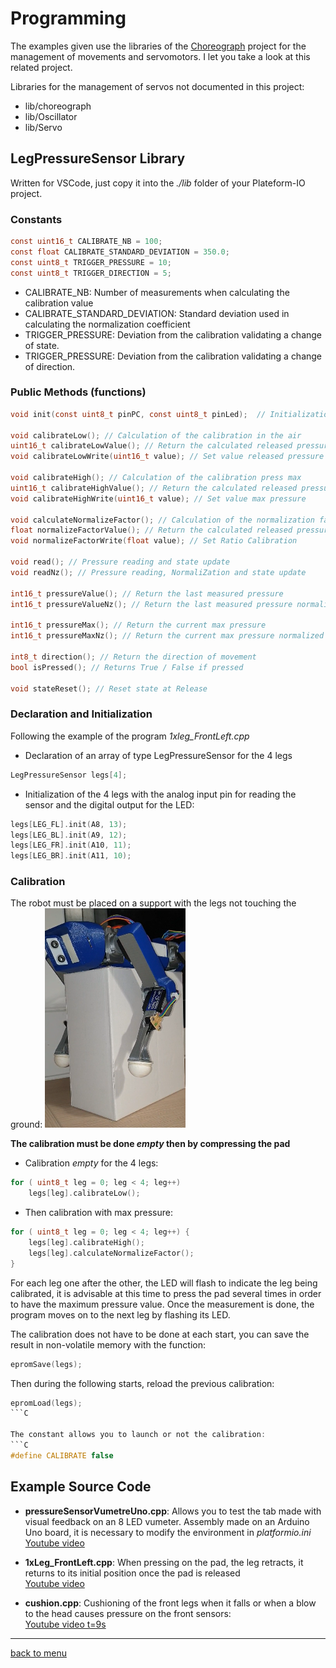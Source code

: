 # Programming
The examples given use the libraries of the [Choreograph](https://github.com/Nao974/choreograph-git) project for the management of movements and servomotors. I let you take a look at this related project.

Libraries for the management of servos not documented in this project:
- lib/choreograph
- lib/Oscillator
- lib/Servo

## LegPressureSensor Library

Written for VSCode, just copy it into the *./lib* folder of your Plateform-IO project.

### Constants

```C
const uint16_t CALIBRATE_NB = 100;
const float CALIBRATE_STANDARD_DEVIATION = 350.0;
const uint8_t TRIGGER_PRESSURE = 10;
const uint8_t TRIGGER_DIRECTION = 5;
```

- CALIBRATE_NB: Number of measurements when calculating the calibration value
- CALIBRATE_STANDARD_DEVIATION: Standard deviation used in calculating the normalization coefficient
- TRIGGER_PRESSURE: Deviation from the calibration validating a change of state.
- TRIGGER_PRESSURE: Deviation from the calibration validating a change of direction.

### Public Methods (functions)

```C
void init(const uint8_t pinPC, const uint8_t pinLed);  // Initialization
        
void calibrateLow(); // Calculation of the calibration in the air  
uint16_t calibrateLowValue(); // Return the calculated released pressure     
void calibrateLowWrite(uint16_t value); // Set value released pressure
        
void calibrateHigh(); // Calculation of the calibration press max         
uint16_t calibrateHighValue(); // Return the calculated released pressure      
void calibrateHighWrite(uint16_t value); // Set value max pressure

void calculateNormalizeFactor(); // Calculation of the normalization factor  
float normalizeFactorValue(); // Return the calculated released pressure                
void normalizeFactorWrite(float value); // Set Ratio Calibration

void read(); // Pressure reading and state update
void readNz(); // Pressure reading, NormaliZation and state update

int16_t pressureValue(); // Return the last measured pressure      
int16_t pressureValueNz(); // Return the last measured pressure normalized

int16_t pressureMax(); // Return the current max pressure
int16_t pressureMaxNz(); // Return the current max pressure normalized

int8_t direction(); // Return the direction of movement      
bool isPressed(); // Returns True / False if pressed

void stateReset(); // Reset state at Release
```

### Declaration and Initialization
Following the example of the program *1xleg_FrontLeft.cpp*

- Declaration of an array of type LegPressureSensor for the 4 legs
```C
LegPressureSensor legs[4];
```

- Initialization of the 4 legs with the analog input pin for reading the sensor and the digital output for the LED:
```C
legs[LEG_FL].init(A8, 13);
legs[LEG_BL].init(A9, 12);
legs[LEG_FR].init(A10, 11);
legs[LEG_BR].init(A11, 10);
```

### Calibration
The robot must be placed on a support with the legs not touching the ground:
<img alt="Robot on support" src="assets/coding_calibration.png"/>

**The calibration must be done *empty* then by compressing the pad**

- Calibration *empty* for the 4 legs:  
```C
for ( uint8_t leg = 0; leg < 4; leg++)
    legs[leg].calibrateLow();
```

- Then calibration with max pressure:
```C
for ( uint8_t leg = 0; leg < 4; leg++) {
    legs[leg].calibrateHigh();
    legs[leg].calculateNormalizeFactor();
}
```

For each leg one after the other, the LED will flash to indicate the leg being calibrated, it is advisable at this time to press the pad several times in order to have the maximum pressure value. Once the measurement is done, the program moves on to the next leg by flashing its LED.

The calibration does not have to be done at each start, you can save the result in non-volatile memory with the function:
```C
epromSave(legs);
```

Then during the following starts, reload the previous calibration:
```C
epromLoad(legs);
```C

The constant allows you to launch or not the calibration:
```C
#define CALIBRATE false
```

## Example Source Code

- **pressureSensorVumetreUno.cpp**: Allows you to test the tab made with visual feedback on an 8 LED vumeter. Assembly made on an Arduino Uno board, it is necessary to modify the environment in *platformio.ini*  
[Youtube video](https://youtu.be/5eInNg3Okts)

- **1xLeg_FrontLeft.cpp**: When pressing on the pad, the leg retracts, it returns to its initial position once the pad is released  
[Youtube video](https://youtube.com/shorts/aT10lHqLCCs)

- **cushion.cpp**: Cushioning of the front legs when it falls or when a blow to the head causes pressure on the front sensors:  
[Youtube video t=9s](https://www.youtube.com/shorts/aT10lHqLCCs?t=9)

---

[back to menu](../README.md)